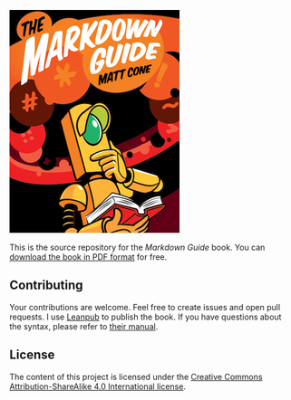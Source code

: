 ![Markdown Guide book cover](cover.png)

This is the source repository for the *Markdown Guide* book. You can [download the book in PDF format](https://www.markdownguide.org/assets/book/markdown-guide.pdf) for free.

## Contributing

Your contributions are welcome. Feel free to create issues and open pull requests. I use [Leanpub](https://leanpub.com/) to publish the book. If you have questions about the syntax, please refer to [their manual](https://leanpub.com/help/manual).

## License 

The content of this project is licensed under the [Creative Commons Attribution-ShareAlike 4.0 International license](https://creativecommons.org/licenses/by-sa/4.0/).
